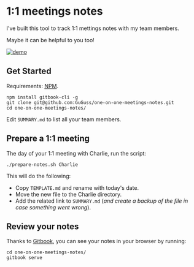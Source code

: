 # 1:1 meetings notes

I've built this tool to track 1:1 mettings notes with my team members.

Maybe it can be helpful to you too!

[![demo](https://asciinema.org/a/7c2vri806d3tltj3rbk42vn8e.png)](https://asciinema.org/a/7c2vri806d3tltj3rbk42vn8e)

## Get Started

Requirements: [NPM](https://www.npmjs.com/).

```
npm install gitbook-cli -g
git clone git@github.com:GuGuss/one-on-one-meetings-notes.git
cd one-on-one-meetings-notes/
```

Edit `SUMMARY.md` to list all your team members.

## Prepare a 1:1 meeting

The day of your 1:1 meeting with Charlie, run the script:

```
./prepare-notes.sh Charlie
```

This will do the following:
* Copy `TEMPLATE.md` and rename with today's date.
* Move the new file to the Charlie directory.
* Add the related link to `SUMMARY.md` (_and create a backup of the file in case something went wrong_).

## Review your notes

Thanks to [Gitbook](https://github.com/GitbookIO/gitbook), you can see your notes in your browser by running:

```
cd one-on-one-meetings-notes/
gitbook serve
```
